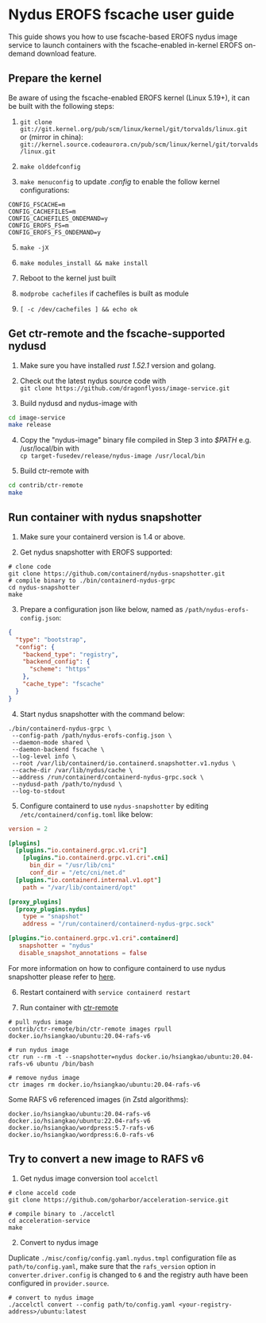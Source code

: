# Nydus EROFS fscache user guide

This guide shows you how to use fscache-based EROFS nydus image service to launch containers with the fscache-enabled in-kernel EROFS on-demand download feature.

## Prepare the kernel

Be aware of using the fscache-enabled EROFS kernel (Linux 5.19+), it can be built with the following steps:

1.  ``git clone git://git.kernel.org/pub/scm/linux/kernel/git/torvalds/linux.git`` \
     or (mirror in china): ``git://kernel.source.codeaurora.cn/pub/scm/linux/kernel/git/torvalds/linux.git``

2. ``make olddefconfig``

3. `make menuconfig` to update _.config_ to enable the follow kernel configurations:
```
CONFIG_FSCACHE=m
CONFIG_CACHEFILES=m
CONFIG_CACHEFILES_ONDEMAND=y
CONFIG_EROFS_FS=m
CONFIG_EROFS_FS_ONDEMAND=y
```

5. ``make -jX``

6. ``make modules_install && make install``

7. Reboot to the kernel just built

8. ``modprobe cachefiles`` if cachefiles is built as module

9.  ``[ -c /dev/cachefiles ] && echo ok``

## Get ctr-remote and the fscache-supported nydusd

1. Make sure you have installed _rust 1.52.1_ version and golang.

2. Check out the latest nydus source code with \
``git clone https://github.com/dragonflyoss/image-service.git``

3. Build nydusd and nydus-image with 

``` bash
cd image-service
make release
```

4. Copy the "nydus-image" binary file compiled in Step 3 into _$PATH_ e.g. /usr/local/bin with \
``cp target-fusedev/release/nydus-image /usr/local/bin``

5. Build ctr-remote with

``` bash
cd contrib/ctr-remote
make
```

## Run container with nydus snapshotter

1. Make sure your containerd version is 1.4 or above.

2. Get nydus snapshotter with EROFS supported:
  ```shell
  # clone code
  git clone https://github.com/containerd/nydus-snapshotter.git
  # compile binary to ./bin/containerd-nydus-grpc
  cd nydus-snapshotter
  make
  ```

3. Prepare a configuration json like below, named as `/path/nydus-erofs-config.json`:

```json
{
  "type": "bootstrap",
  "config": {
    "backend_type": "registry",
    "backend_config": {
      "scheme": "https"
    },
    "cache_type": "fscache"
  }
}
```

4. Start nydus snapshotter with the command below:

```
./bin/containerd-nydus-grpc \
 --config-path /path/nydus-erofs-config.json \
 --daemon-mode shared \
 --daemon-backend fscache \
 --log-level info \
 --root /var/lib/containerd/io.containerd.snapshotter.v1.nydus \
 --cache-dir /var/lib/nydus/cache \
 --address /run/containerd/containerd-nydus-grpc.sock \
 --nydusd-path /path/to/nydusd \
 --log-to-stdout
```

5. Configure containerd to use `nydus-snapshotter` by editing
   `/etc/containerd/config.toml` like below:

``` toml
version = 2

[plugins]
  [plugins."io.containerd.grpc.v1.cri"]
    [plugins."io.containerd.grpc.v1.cri".cni]
      bin_dir = "/usr/lib/cni"
      conf_dir = "/etc/cni/net.d"
  [plugins."io.containerd.internal.v1.opt"]
    path = "/var/lib/containerd/opt"

[proxy_plugins]
  [proxy_plugins.nydus]
    type = "snapshot"
    address = "/run/containerd/containerd-nydus-grpc.sock"

[plugins."io.containerd.grpc.v1.cri".containerd]
   snapshotter = "nydus"
   disable_snapshot_annotations = false
```

For more information on how to configure containerd to use nydus snapshotter please refer to [here](./containerd-env-setup.md).

6. Restart containerd with
   `service containerd restart`

7. Run container with [ctr-remote](../contrib/ctr-remote)

``` shell
# pull nydus image
contrib/ctr-remote/bin/ctr-remote images rpull docker.io/hsiangkao/ubuntu:20.04-rafs-v6

# run nydus image
ctr run --rm -t --snapshotter=nydus docker.io/hsiangkao/ubuntu:20.04-rafs-v6 ubuntu /bin/bash

# remove nydus image
ctr images rm docker.io/hsiangkao/ubuntu:20.04-rafs-v6
```

Some RAFS v6 referenced images (in Zstd algorithms):
```
docker.io/hsiangkao/ubuntu:20.04-rafs-v6
docker.io/hsiangkao/ubuntu:22.04-rafs-v6
docker.io/hsiangkao/wordpress:5.7-rafs-v6
docker.io/hsiangkao/wordpress:6.0-rafs-v6
```

## Try to convert a new image to RAFS v6

1. Get nydus image conversion tool `accelctl`

``` shell
# clone acceld code
git clone https://github.com/goharbor/acceleration-service.git

# compile binary to ./accelctl
cd acceleration-service
make
```

2. Convert to nydus image

Duplicate `./misc/config/config.yaml.nydus.tmpl` configuration file as `path/to/config.yaml`, make sure that the `rafs_version` option in `converter.driver.config` is changed to `6` and the registry auth have been configured in `provider.source`.

``` shell
# convert to nydus image
./accelctl convert --config path/to/config.yaml <your-registry-address>/ubuntu:latest
```
